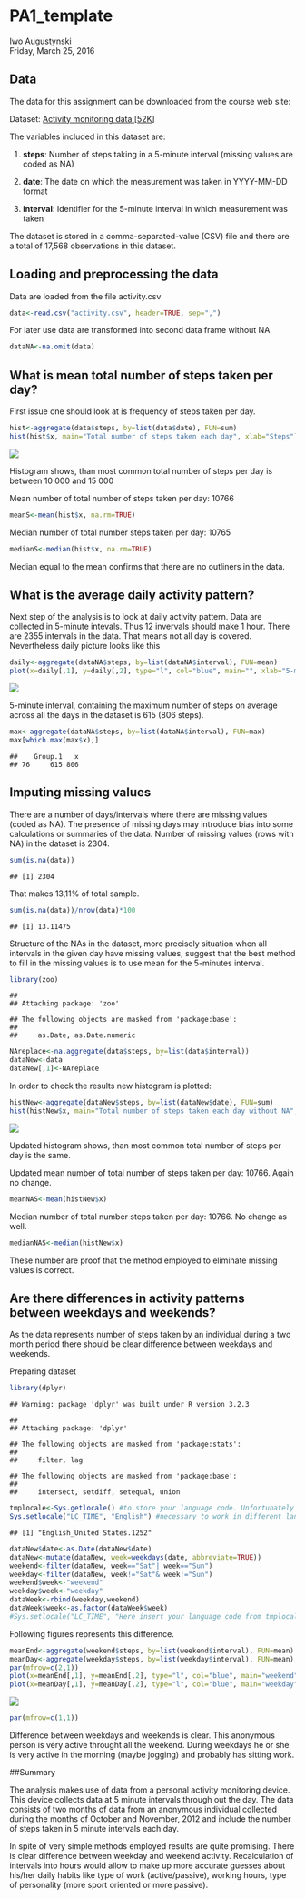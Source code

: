 # PA1_template
Iwo Augustynski  
Friday, March 25, 2016  
## Data


The data for this assignment can be downloaded from the course web site:

Dataset: [Activity monitoring data [52K]](https://d396qusza40orc.cloudfront.net/repdata%2Fdata%2Factivity.zip)

The variables included in this dataset are:

   1. **steps**: Number of steps taking in a 5-minute interval (missing values are coded as NA)

   2. **date**: The date on which the measurement was taken in YYYY-MM-DD format

   3. **interval**: Identifier for the 5-minute interval in which measurement was taken
    

The dataset is stored in a comma-separated-value (CSV) file and there are a total of 17,568 observations in this dataset.



## Loading and preprocessing the data


Data are loaded from the file activity.csv

```r
data<-read.csv("activity.csv", header=TRUE, sep=",")
```

For later use data are transformed into second data frame without NA

```r
dataNA<-na.omit(data)
```



## What is mean total number of steps taken per day?


First issue one should look at is frequency of steps taken per day. 

```r
hist<-aggregate(data$steps, by=list(data$date), FUN=sum)
hist(hist$x, main="Total number of steps taken each day", xlab="Steps")
```

![](PA1_template_files/figure-html/unnamed-chunk-3-1.png)

Histogram shows, than most common total number of steps per day is between 10 000 and 15 000

Mean number of total number of steps taken per day: 10766

```r
meanS<-mean(hist$x, na.rm=TRUE)
```


Median number of total number steps taken per day: 10765

```r
medianS<-median(hist$x, na.rm=TRUE)
```

Median equal to the mean confirms that there are no outliners in the data.



## What is the average daily activity pattern?


Next step of the analysis is to look at daily activity pattern. Data are collected in 5-minute intevals.
Thus 12 invervals should make 1 hour. There are 2355 intervals in the data. That means not all day is covered.
Nevertheless daily picture looks like this


```r
daily<-aggregate(dataNA$steps, by=list(dataNA$interval), FUN=mean)
plot(x=daily[,1], y=daily[,2], type="l", col="blue", main="", xlab="5-minute interval", ylab="Average number of steps taken")
```

![](PA1_template_files/figure-html/unnamed-chunk-6-1.png)

 5-minute interval, containing the maximum number of steps on average across all the days in the dataset is 615 (806 steps).
 

```r
max<-aggregate(dataNA$steps, by=list(dataNA$interval), FUN=max)
max[which.max(max$x),]
```

```
##    Group.1   x
## 76     615 806
```


## Imputing missing values


There are a number of days/intervals where there are missing values (coded as NA). The presence of missing days may introduce bias into some calculations or summaries of the data.
Number of missing values (rows with NA) in the dataset is 2304.


```r
sum(is.na(data))
```

```
## [1] 2304
```

That makes 13,11% of total sample.


```r
sum(is.na(data))/nrow(data)*100
```

```
## [1] 13.11475
```

Structure of the NAs in the dataset, more precisely situation when all intervals in the given day have missing values, suggest that the best method to fill in the missing values is to use mean for the 5-minutes interval.


```r
library(zoo)
```

```
## 
## Attaching package: 'zoo'
```

```
## The following objects are masked from 'package:base':
## 
##     as.Date, as.Date.numeric
```

```r
NAreplace<-na.aggregate(data$steps, by=list(data$interval))
dataNew<-data
dataNew[,1]<-NAreplace
```

In order to check the results new histogram is plotted:


```r
histNew<-aggregate(dataNew$steps, by=list(dataNew$date), FUN=sum)
hist(histNew$x, main="Total number of steps taken each day without NA", xlab="Steps")
```

![](PA1_template_files/figure-html/unnamed-chunk-11-1.png)

Updated histogram shows, than most common total number of steps per day is the same.

Updated mean number of total number of steps taken per day: 10766. Again no change.

```r
meanNAS<-mean(histNew$x)
```


Median number of total number steps taken per day: 10766. No change as well.

```r
medianNAS<-median(histNew$x)
```

These number are proof that the method employed to eliminate missing values is correct.



## Are there differences in activity patterns between weekdays and weekends?


As the data represents number of steps taken by an individual during a two month period there should be clear difference between weekdays and weekends. 

Preparing dataset

```r
library(dplyr)
```

```
## Warning: package 'dplyr' was built under R version 3.2.3
```

```
## 
## Attaching package: 'dplyr'
```

```
## The following objects are masked from 'package:stats':
## 
##     filter, lag
```

```
## The following objects are masked from 'package:base':
## 
##     intersect, setdiff, setequal, union
```

```r
tmplocale<-Sys.getlocale() #to store your language code. Unfortunately you have to manually switch back to your language.
Sys.setlocale("LC_TIME", "English") #necessary to work in different languages
```

```
## [1] "English_United States.1252"
```

```r
dataNew$date<-as.Date(dataNew$date)
dataNew<-mutate(dataNew, week=weekdays(date, abbreviate=TRUE))
weekend<-filter(dataNew, week=="Sat"| week=="Sun")
weekday<-filter(dataNew, week!="Sat"& week!="Sun")
weekend$week<-"weekend"
weekday$week<-"weekday"
dataWeek<-rbind(weekday,weekend)
dataWeek$week<-as.factor(dataWeek$week)
#Sys.setlocale("LC_TIME", "Here insert your language code from tmplocale")
```

Following figures represents this difference.


```r
meanEnd<-aggregate(weekend$steps, by=list(weekend$interval), FUN=mean)
meanDay<-aggregate(weekday$steps, by=list(weekday$interval), FUN=mean)
par(mfrow=c(2,1))
plot(x=meanEnd[,1], y=meanEnd[,2], type="l", col="blue", main="weekend", xlab="Interval", ylab="Number of steps")
plot(x=meanDay[,1], y=meanDay[,2], type="l", col="blue", main="weekday", xlab="Interval", ylab="Number of steps")
```

![](PA1_template_files/figure-html/unnamed-chunk-15-1.png)

```r
par(mfrow=c(1,1))
```

Difference between weekdays and weekends is clear. This anonymous person is very active throught all the weekend. During weekdays he or she is very active in the morning (maybe jogging) and probably has sitting work. 



##Summary


The analysis makes use of data from a personal activity monitoring device. This device collects data at 5 minute intervals through out the day. The data consists of two months of data from an anonymous individual collected during the months of October and November, 2012 and include the number of steps taken in 5 minute intervals each day.

In spite of very simple methods employed results are quite promising. There is clear difference between weekday and weekend activity. Recalculation of intervals into hours would allow to make up more accurate guesses about his/her daily habits like type of work (active/passive), working hours, type of personality (more sport oriented or more passive).



